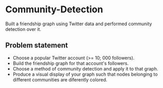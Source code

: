 # Community-Detection
Built a friendship graph using Twitter data and performed community detection over it.

## Problem statement
* Choose a popular Twitter account (>= 10; 000 followers).
* Build the friendship graph for that account's followers.
* Choose a method of community detection and apply it to that graph.
* Produce a visual display of your graph such that nodes belonging to different communities
are diferently colored.
